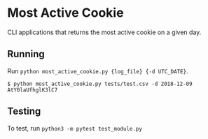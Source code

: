 # Most Active Cookie

CLI applications that returns the most active cookie on a given day.

## Running
Run `python most_active_cookie.py {log_file} {-d UTC_DATE}`.

```console
$ python most_active_cookie.py tests/test.csv -d 2018-12-09
AtY0laUfhglK3lC7
```
## Testing
To test, run `python3 -m pytest test_module.py`